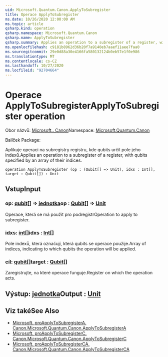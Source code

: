 ```yaml
---
uid: Microsoft.Quantum.Canon.ApplyToSubregister
title: Operace ApplyToSubregister
ms.date: 10/26/2020 12:00:00 AM
ms.topic: article
qsharp.kind: operation
qsharp.namespace: Microsoft.Quantum.Canon
qsharp.name: ApplyToSubregister
qsharp.summary: Applies an operation to a subregister of a register, with qubits specified by an array of their indices.
ms.openlocfilehash: c9181b8962d36b20f7a9140eb7aaef11aee7faa0
ms.sourcegitcommit: 29e0d88a30e4166fa580132124b0eb57e1f0e986
ms.translationtype: MT
ms.contentlocale: cs-CZ
ms.lasthandoff: 10/27/2020
ms.locfileid: "92704664"
---
```

# <a name="applytosubregister-operation"></a><span data-ttu-id="5203c-102">Operace ApplyToSubregister</span><span class="sxs-lookup"><span data-stu-id="5203c-102">ApplyToSubregister operation</span></span>

<span data-ttu-id="5203c-103">Obor názvů: [Microsoft.. Canon](xref:Microsoft.Quantum.Canon)</span><span class="sxs-lookup"><span data-stu-id="5203c-103">Namespace: [Microsoft.Quantum.Canon](xref:Microsoft.Quantum.Canon)</span></span>

<span data-ttu-id="5203c-104">Balíček [](https://nuget.org/packages/)</span><span class="sxs-lookup"><span data-stu-id="5203c-104">Package: [](https://nuget.org/packages/)</span></span>


<span data-ttu-id="5203c-105">Aplikuje operaci na subregistry registru, kde qubits určil pole jeho indexů.</span><span class="sxs-lookup"><span data-stu-id="5203c-105">Applies an operation to a subregister of a register, with qubits specified by an array of their indices.</span></span>

```qsharp
operation ApplyToSubregister (op : (Qubit[] => Unit), idxs : Int[], target : Qubit[]) : Unit
```


## <a name="input"></a><span data-ttu-id="5203c-106">Vstup</span><span class="sxs-lookup"><span data-stu-id="5203c-106">Input</span></span>

### <a name="op--qubit--unit"></a><span data-ttu-id="5203c-107">op: [qubit](xref:microsoft.quantum.lang-ref.qubit)[] => [jednotka](xref:microsoft.quantum.lang-ref.unit)</span><span class="sxs-lookup"><span data-stu-id="5203c-107">op : [Qubit](xref:microsoft.quantum.lang-ref.qubit)[] => [Unit](xref:microsoft.quantum.lang-ref.unit)</span></span> 

<span data-ttu-id="5203c-108">Operace, která se má použít pro podregistr</span><span class="sxs-lookup"><span data-stu-id="5203c-108">Operation to apply to subregister.</span></span>


### <a name="idxs--int"></a><span data-ttu-id="5203c-109">idxs: [int](xref:microsoft.quantum.lang-ref.int)[]</span><span class="sxs-lookup"><span data-stu-id="5203c-109">idxs : [Int](xref:microsoft.quantum.lang-ref.int)[]</span></span>

<span data-ttu-id="5203c-110">Pole indexů, která označují, která qubits se operace použije.</span><span class="sxs-lookup"><span data-stu-id="5203c-110">Array of indices, indicating to which qubits the operation will be applied.</span></span>


### <a name="target--qubit"></a><span data-ttu-id="5203c-111">cíl: [qubit](xref:microsoft.quantum.lang-ref.qubit)[]</span><span class="sxs-lookup"><span data-stu-id="5203c-111">target : [Qubit](xref:microsoft.quantum.lang-ref.qubit)[]</span></span>

<span data-ttu-id="5203c-112">Zaregistrujte, na které operace funguje.</span><span class="sxs-lookup"><span data-stu-id="5203c-112">Register on which the operation acts.</span></span>



## <a name="output--unit"></a><span data-ttu-id="5203c-113">Výstup: [jednotka](xref:microsoft.quantum.lang-ref.unit)</span><span class="sxs-lookup"><span data-stu-id="5203c-113">Output : [Unit](xref:microsoft.quantum.lang-ref.unit)</span></span>



## <a name="see-also"></a><span data-ttu-id="5203c-114">Viz také</span><span class="sxs-lookup"><span data-stu-id="5203c-114">See Also</span></span>

- [<span data-ttu-id="5203c-115">Microsoft. proApplyToSubregisterA. Canon.</span><span class="sxs-lookup"><span data-stu-id="5203c-115">Microsoft.Quantum.Canon.ApplyToSubregisterA</span></span>](xref:Microsoft.Quantum.Canon.ApplyToSubregisterA)
- [<span data-ttu-id="5203c-116">Microsoft. proApplyToSubregisterC. Canon.</span><span class="sxs-lookup"><span data-stu-id="5203c-116">Microsoft.Quantum.Canon.ApplyToSubregisterC</span></span>](xref:Microsoft.Quantum.Canon.ApplyToSubregisterC)
- [<span data-ttu-id="5203c-117">Microsoft. proApplyToSubregisterCA. Canon.</span><span class="sxs-lookup"><span data-stu-id="5203c-117">Microsoft.Quantum.Canon.ApplyToSubregisterCA</span></span>](xref:Microsoft.Quantum.Canon.ApplyToSubregisterCA)